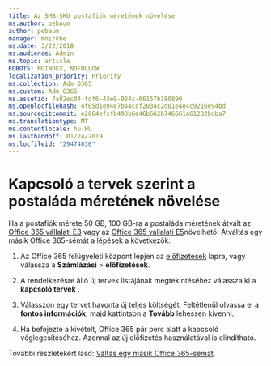 ```yaml
---
title: Az SMB-SKU postafiók méretének növelése
ms.author: pebaum
author: pebaum
manager: mnirkhe
ms.date: 3/22/2018
ms.audience: Admin
ms.topic: article
ROBOTS: NOINDEX, NOFOLLOW
localization_priority: Priority
ms.collection: Adm_O365
ms.custom: Adm_O365
ms.assetid: 7a82ec04-fdf6-43e9-924c-66157b180890
ms.openlocfilehash: 4f05d1e94e7b44ccf2034c2d01e4e4c9216e94bd
ms.sourcegitcommit: e2864efcfb493b6e46b662b746661a61232bdba7
ms.translationtype: MT
ms.contentlocale: hu-HU
ms.lasthandoff: 01/24/2019
ms.locfileid: "29474036"
---
```

# <a name="switch-plans-to-increase-mailbox-size"></a>Kapcsoló a tervek szerint a postaláda méretének növelése

Ha a postafiók mérete 50 GB, 100 GB-ra a postaláda méretének átvált az [Office 365 vállalati E3](https://products.office.com/en-us/business/office-365-enterprise-e3-business-software) vagy az [Office 365 vállalati E5](https://products.office.com/en-us/business/office-365-enterprise-e5-business-software)növelhető. Átváltás egy másik Office 365-sémát a lépések a következők:
  
1. Az Office 365 felügyeleti központ lépjen az [előfizetések](https://go.microsoft.com/fwlink/p/?linkid=842054) lapra, vagy válassza a **Számlázási** \> **előfizetések**.
    
2. A rendelkezésre álló új tervek listájának megtekintéséhez válassza ki a **kapcsoló tervek** . 
    
3. Válasszon egy tervet havonta új teljes költségét. Feltétlenül olvassa el a **fontos információk**, majd kattintson a **Tovább** lehessen kivenni. 
    
4. Ha befejezte a kivételt, Office 365 pár perc alatt a kapcsoló véglegesítéséhez. Azonnal az új előfizetés használatával is elindítható.
    
További részletekért lásd: [Váltás egy másik Office 365-sémát](https://support.office.com/article/73318661-8f33-478b-bcc7-fb8d69dbb22a).
  

